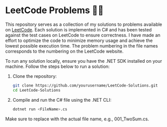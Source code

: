 # LeetCode Problems 🤔🤯

This repository serves as a collection of my solutions to problems available on [LeetCode](https://leetcode.com/problemset/). Each solution is implemented in C# and has been tested against the test cases on LeetCode to ensure correctness. I have made an effort to optimize the code to minimize memory usage and achieve the lowest possible execution time. 
The problem numbering in the file names corresponds to the numbering on the LeetCode website.

To run any solution locally, ensure you have the .NET SDK installed on your machine. Follow the steps below to run a solution:

1. Clone the repository:
   ```sh
   git clone https://github.com/yourusername/LeetCode-Solutions.git
   cd LeetCode-Solutions
2. Compile and run the C# file using the .NET CLI:
    ```sh
   dotnet run <FileName>.cs
Make sure to replace <FileName> with the actual file name, e.g., 001_TwoSum.cs.
